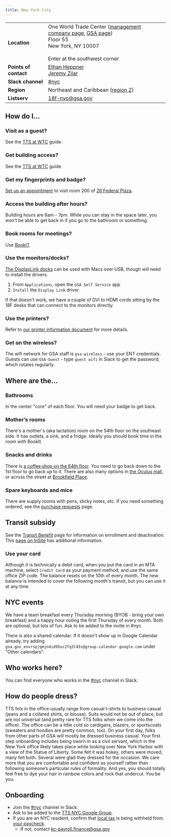 ```yaml
---
title: New York City
---
```


<div class="table-wrapper">
  <table class="table-office-metadata">
    <tbody>
      <tr>
        <td class="col-key"><strong>Location</strong></td>
        <td class="col-value">
          One World Trade Center (<a href="https://onewtc.durst.org/">management company page</a>, <a href="https://insite.gsa.gov/portal/category/540422">GSA page</a>)<br/>
          Floor 55<br/>
          New York, NY 10007<br/>
          <br/>
          Enter at the southwest corner
        </td>
      </tr>
      <tr>
        <td class="col-key"><strong>Points of contact</strong></td>
        <td class="col-value">
        <a href="https://gsa-tts.slack.com/messages/@eth">Ethan Heppner</a><br/>
        <a href="https://gsa-tts.slack.com/messages/@jz">Jeremy Zilar</a>
        </td>
      </tr>
      <tr>
        <td class="col-key">
          <strong>Slack channel</strong>
        </td>
        <td class="col-value">
          <a href="https://gsa-tts.slack.com/messages/nyc/">#nyc</a>
        </td>
      </tr>
      <tr>
        <td class="col-key"><strong>Region</strong></td>
        <td class="col-value">Northeast and Caribbean (<a href="https://www.gsa.gov/portal/category/22227">region 2</a>)</td>
      </tr>
      <tr>
        <td class="col-key">
          <strong>Listserv</strong>
        </td>
        <td class="col-value"><a href="mailto:18f-nyc@gsa.gov">18f-nyc@gsa.gov</a></td>
       </tr>
    </tbody>
  </table>
</div>

## How do I...

### Visit as a guest?

See the [TTS at WTC](https://docs.google.com/document/d/1bqTlkaxRfbPdf0HlYI3TZkwIT9vd2HcN-nh6rTrkJzE/edit#heading=h.gno5incmiuxa) guide.

### Get building access?

See the [TTS at WTC](https://docs.google.com/document/d/1bqTlkaxRfbPdf0HlYI3TZkwIT9vd2HcN-nh6rTrkJzE/edit) guide.

### Get my fingerprints and badge?

[Set up an appointment](https://app3.timetrade.com/tc/login.do?url=usaccess) to visit room 200 of [26 Federal Plaza](https://goo.gl/maps/PX99MsBHdnD2).

### Access the building after hours?

Building hours are 6am - 7pm. While you can stay in the space later, you won't be able to get back in if you go to the bathroom or something.

### Book rooms for meetings?

Use [BookIT](https://bookit.gsa.gov/).

### Use the monitors/docks?

[The DisplayLink docks](https://www.targus.com/us/universal-usb-3-0-dv4k-docking-station-with-power-dock177usz) can be used with Macs over USB, though will need to install the drivers.

1. From `Applications`, open the `GSA Self Service` app
1. `Install` the `Display Link` driver

If that doesn't work, we have a couple of DVI to HDMI cords sitting by the 18F desks that can connect to the monitors directly.

### Use the printers?

Refer to [our printer information document](https://docs.google.com/document/d/1Ikw7kfeY10lnImZHN7zq5wNjaTRBdTPkZj4QG7-z3d0/edit#) for more details.

### Get on the wireless?

The wifi network for GSA staff is `gsa-wireless` - use your ENT credentials. Guests can use `GSA-Guest` - type `guest wifi` in Slack to get the password, which rotates regularly.

## Where are the...

### Bathrooms

In the center "core" of each floor. You will need your badge to get back.

### Mother’s rooms

There's a mother's (aka lactation) room on the 54th floor on the southeast side. It has outlets, a sink, and a fridge. Ideally you should book time in the room with BookIt.

### Snacks and drinks

There is [a coffee shop on the 64th floor](https://forfivecoffee.com/). You need to go back down to the 1st floor to go back up to it. There are also many options in [the Oculus mall](https://www.westfield.com/westfieldworldtradecenter/entertainment/dining), or across the street at [Brookfield Place](https://bfplny.com/food).

### Spare keyboards and mice

There are supply rooms with pens, sticky notes, etc. If you need something ordered, see the [purchase requests](../purchase-requests/#office-supplies) page.

## Transit subsidy

See the [Transit Benefit]({{site.baseurl}}/transit-benefit) page for information on enrollment and deactivation. This [page on InSite](https://insite.gsa.gov/portal/content/500219) has additional information.

### Use your card

Although it is technically a debit card, when you put the card in an MTA machine, select `Credit Card` as your payment method, and use the same office ZIP code. The balance resets on the 10th of every month. The new balance is intended to cover the following month's transit, but you can use it at any time.

## NYC events

We have a team breakfast every Thursday morning (BYOB - bring your own breakfast) and a happy hour outing the first Thursday of every month. Both are optional, but lots of fun. Ask to be added to the invite in #nyc.

There is also a shared calendar. If it doesn't show up in Google Calendar already, try adding `gsa.gov_envrspjqmjn4id95uc2fq3l45s@group.calendar.google.com` under "Other calendars".

## Who works here?

You can find everyone who works in the [#nyc](https://gsa-tts.slack.com/messages/nyc/) channel in Slack.

## How do people dress?

TTS folx in the office usually range from casual t-shirts to business casual (jeans and a collared shirts, or blouse). Suits would not be out of place, but are not universal (and pretty rare for TTS folks when we come into the office). The office can be a little cold so cardigans, blazers, or sportscoats (sweaters and hoodies are pretty common, too). On your first day, folks from other parts of GSA will mostly be dressed business casual. Your first step onboarding includes being sworn in as a civil servant, which in the New York office likely takes place while looking over New York Harbor with a view of the Statue of Liberty. Some felt it was hokey, others were moved, many felt both. Several were glad they dressed for the occasion. We care more that you are comfortable and confident as yourself rather than following someone’s particular rules of formality.
And yes, you should totally feel free to dye your hair in rainbow colors and rock that undercut. You be you.

## Onboarding

- Join the [#nyc](https://gsa-tts.slack.com/messages/nyc/) channel in Slack.
- Ask to be added to the [TTS NYC Google Group](https://groups.google.com/a/gsa.gov/g/TTS-nyc).
- If you are an NYC resident, confirm that [local tax](https://www.tax.ny.gov/pit/file/tax_tables.htm) is being withheld from [your paycheck]({{site.baseurl}}/gsa-internal-tools/#employee-express).
   - If not, contact kc-payroll.finance@gsa.gov

